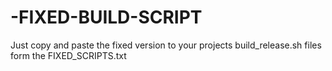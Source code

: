 # -FIXED-BUILD-SCRIPT
Just copy and paste the fixed version to your projects build_release.sh files form the FIXED_SCRIPTS.txt















